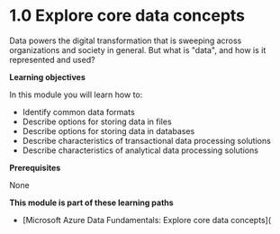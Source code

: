 # 1.0 Explore core data concepts

Data powers the digital transformation that is sweeping across organizations and society in general. But what is "data", and how is it represented and used?

**Learning objectives**

In this module you will learn how to:

- Identify common data formats
- Describe options for storing data in files
- Describe options for storing data in databases
- Describe characteristics of transactional data processing solutions
- Describe characteristics of analytical data processing solutions

**Prerequisites**

None

**This module is part of these learning paths**

- [Microsoft Azure Data Fundamentals: Explore core data concepts](